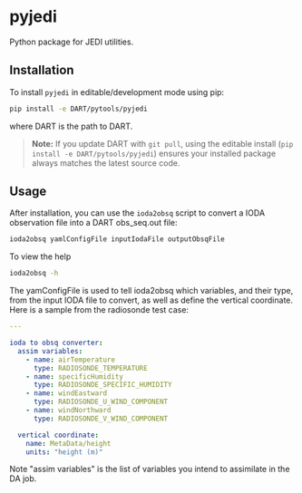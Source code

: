 # pyjedi

Python package for JEDI utilities.

## Installation

To install `pyjedi` in editable/development mode using pip:

   ```sh
   pip install -e DART/pytools/pyjedi
   ```

where DART is the path to DART.

> **Note:** If you update DART with `git pull`, using the editable install (`pip install -e DART/pytools/pyjedi`) ensures your installed package always matches the latest source code.


## Usage

After installation, you can use the `ioda2obsq` script to convert a IODA observation file into a DART obs_seq.out file:

```sh
ioda2obsq yamlConfigFile inputIodaFile outputObsqFile
```

To view the help
```sh
ioda2obsq -h
```

The yamConfigFile is used to tell ioda2obsq which variables, and their type, from the input IODA file to convert, as well as define the vertical coordinate.
Here is a sample from the radiosonde test case:
```yaml
---

ioda to obsq converter:
  assim variables:
    - name: airTemperature
      type: RADIOSONDE_TEMPERATURE
    - name: specificHumidity
      type: RADIOSONDE_SPECIFIC_HUMIDITY
    - name: windEastward
      type: RADIOSONDE_U_WIND_COMPONENT
    - name: windNorthward
      type: RADIOSONDE_V_WIND_COMPONENT

  vertical coordinate:
    name: MetaData/height
    units: "height (m)"
```

Note "assim variables" is the list of variables you intend to assimilate in the DA job.
